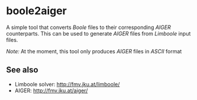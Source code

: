 # boole2aiger
A simple tool that converts *Boole* files to their corresponding *AIGER* counterparts.
This can be used to generate *AIGER* files from *Limboole* input files.

*Note:* At the moment, this tool only produces *AIGER* files in *ASCII* format

## See also
* Limboole solver: http://fmv.jku.at/limboole/
* AIGER: http://fmv.jku.at/aiger/
